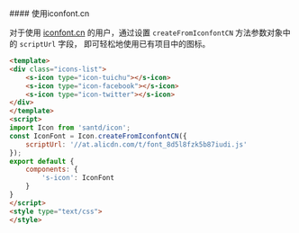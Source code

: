 <cn>
#### 使用iconfont.cn

对于使用 [iconfont.cn](http://www.iconfont.cn) 的用户，通过设置 `createFromIconfontCN` 方法参数对象中的 `scriptUrl` 字段， 即可轻松地使用已有项目中的图标。
</cn>

```html
<template>
<div class="icons-list">
    <s-icon type="icon-tuichu"></s-icon>
    <s-icon type="icon-facebook"></s-icon>
    <s-icon type="icon-twitter"></s-icon>
</div>
</template>
<script>
import Icon from 'santd/icon';
const IconFont = Icon.createFromIconfontCN({
    scriptUrl: '//at.alicdn.com/t/font_8d5l8fzk5b87iudi.js'
});
export default {
    components: {
        's-icon': IconFont
    }
}
</script>
<style type="text/css">
</style>
```
